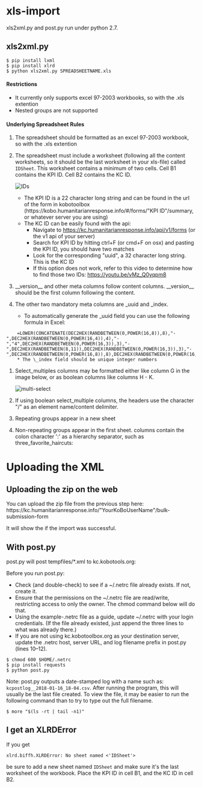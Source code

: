 # xls-import

xls2xml.py and post.py run under python 2.7.


## xls2xml.py

```
$ pip install lxml
$ pip install xlrd
$ python xls2xml.py SPREADSHEETNAME.xls
```

#### Restrictions
- It currently only supports excel 97-2003 workbooks, so with the .xls extention
- Nested groups are not supported


#### Underlying Spreadsheet Rules
1. The spreadsheet should be formatted as an excel 97-2003 workbook, so with the .xls extention
1. The spreadsheet must include a worksheet (following all the content worksheets, so it should be the last worksheet in your xls-file) called ```IDSheet```. This worksheet contains a minimum of two cells. Cell B1 contains the KPI ID. Cell B2 contains the KC ID.

    ![IDs](https://user-images.githubusercontent.com/192568/34240033-6399f582-e5d9-11e7-9e0f-fd86c946e5a9.png)

	* The KPI ID is a 22 character long string and can be found in the url of the form in kobotoolbox (https://<span></span>kobo.humanitarianresponse.info/#/forms/"KPI ID"/summary, or whatever server you are using)
	* The KC ID can be easily found with the api:
		* Navigate to https://kc.humanitarianresponse.info/api/v1/forms (or the v1 api of your server)
		* Search for KPI ID by hitting ctrl+F (or cmd+F on osx) and pasting the KPI ID, you should have two matches
		* Look for the corresponding "uuid", a 32 character long string. This is the KC ID
		* If this option does not work, refer to this video to determine how to find those two IDs: https://youtu.be/vMz_Q0yqpm8

1.  \_\_version\_\_ and other meta columns follow content columns. \_\_version\_\_ should be the first column following the content.
1. The other two mandatory meta columns are \_uuid and \_index.
    * To automatically generate the \_uuid field you can use the following formula in Excel:
```
    =LOWER(CONCATENATE(DEC2HEX(RANDBETWEEN(0,POWER(16,8)),8),"-",DEC2HEX(RANDBETWEEN(0,POWER(16,4)),4),"-","4",DEC2HEX(RANDBETWEEN(0,POWER(16,3)),3),"-",DEC2HEX(RANDBETWEEN(8,11)),DEC2HEX(RANDBETWEEN(0,POWER(16,3)),3),"-",DEC2HEX(RANDBETWEEN(0,POWER(16,8)),8),DEC2HEX(RANDBETWEEN(0,POWER(16,4)),4)))
    * The \_index field should be unique integer numbers
```
1. Select_multiples columns may be formatted either like column G in the image below, or as boolean columns like columns H - K.

	![multi-select](https://raw.githubusercontent.com/rodekruis/xls-import/NLRC-updates/multi-select.png)

1. If using boolean select_multiple columns, the headers use the character "/" as an element name/content delimiter.
1. Repeating groups appear in a new sheet
1. Non-repeating groups appear in the first sheet. columns contain the colon character ':' as a hierarchy separator, such as three_favorite_haircuts:

# Uploading the XML

## Uploading the zip on the web

You can upload the zip file from the previous step here:
    https://<span></span>kc.humanitarianresponse.info/"YourKoBoUserName"/bulk-submission-form

It will show the if the import was successful.

## With post.py

post.py will post tempfiles/*.xml to kc.kobotools.org:

Before you run post.py:
- Check (and double-check) to see if a ~/.netrc file already exists. If not, create it.
- Ensure that the permissions on the ~/.netrc file are read/write, restricting access to only the owner. The chmod command below will do that.
- Using the example-.netrc file as a guide, update  ~/.netrc with your login credentials. (If the file already existed, just append the three lines to what was already there.)
- If you are not using kc.kobotoolbox.org as your destination server, update the .netrc host, server URL, and log filename prefix in post.py (lines 10–12).

```
$ chmod 600 $HOME/.netrc
$ pip install requests
$ python post.py
```

Note: post.py outputs a date-stamped log with a name such as: ```kcpostlog__2018-01-16_18-04.csv```. After running the program, this will usually be the last file created. To view the file, it may be easier to run the following command than to try to type out the full filename.
```
$ more "$(ls -rt | tail -n1)"
```

## I get an XLRDError

If you get
```
xlrd.biffh.XLRDError: No sheet named <'IDSheet'>
```
be sure to add a new sheet named ```IDSheet``` and make sure it's the last worksheet of the workbook. Place the KPI ID in cell B1, and the KC ID in cell B2.
